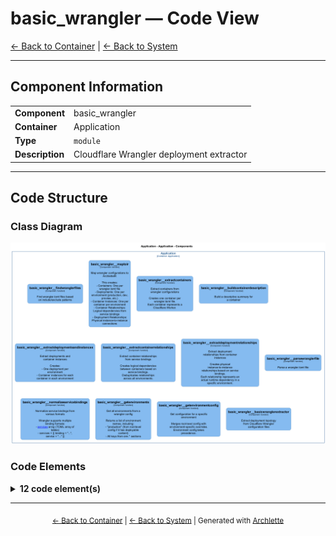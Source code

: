 # basic_wrangler — Code View

[← Back to Container](./default-container.md) | [← Back to System](./README.md)

---

## Component Information

<table>
<tbody>
<tr>
<td><strong>Component</strong></td>
<td>basic_wrangler</td>
</tr>
<tr>
<td><strong>Container</strong></td>
<td>Application</td>
</tr>
<tr>
<td><strong>Type</strong></td>
<td><code>module</code></td>
</tr>
<tr>
<td><strong>Description</strong></td>
<td>Cloudflare Wrangler deployment extractor</td>
</tr>
</tbody>
</table>

---

## Code Structure

### Class Diagram

![Class Diagram](./diagrams/structurizr-Classes_default_container__basicwrangler.png)

### Code Elements

<details>
<summary><strong>12 code element(s)</strong></summary>

#### Functions

##### `basic_wrangler__basicWranglerExtractor()`

Extract deployment topology from Cloudflare Wrangler configuration files

<table>
<tbody>
<tr>
<td><strong>Type</strong></td>
<td><code>function</code></td>
</tr>
<tr>
<td><strong>Visibility</strong></td>
<td><code>public</code></td>
</tr>
<tr>
<td><strong>Async</strong></td>
<td>Yes</td>
</tr>
<tr>
<td><strong>Returns</strong></td>
<td><code>Promise<z.infer<any>></code> — Promise resolving to ArchletteIR with containers, deployments, and relationships</td>
</tr>
<tr>
<td><strong>Location</strong></td>
<td><code>C:/Users/chris/git/archlette/src/extractors/builtin/basic-wrangler.ts:68</code></td>
</tr>
</tbody>
</table>

**Parameters:**

- `node`: <code>any</code> — - Configuration node with include/exclude patterns- `ctx`: <code>import("C:/Users/chris/git/archlette/src/core/types").PipelineContext</code> — - Optional pipeline context with logger
  **Examples:**

```typescript

```

---

##### `basic_wrangler__findWranglerFiles()`

Find wrangler.toml files based on include/exclude patterns

<table>
<tbody>
<tr>
<td><strong>Type</strong></td>
<td><code>function</code></td>
</tr>
<tr>
<td><strong>Visibility</strong></td>
<td><code>public</code></td>
</tr>
<tr>
<td><strong>Async</strong></td>
<td>Yes</td>
</tr>
<tr>
<td><strong>Returns</strong></td>
<td><code>Promise<string[]></code> — Array of absolute file paths to wrangler.toml files</td>
</tr>
<tr>
<td><strong>Location</strong></td>
<td><code>C:/Users/chris/git/archlette/src/extractors/builtin/basic-wrangler/file-finder.ts:15</code></td>
</tr>
</tbody>
</table>

**Parameters:**

- `inputs`: <code>import("C:/Users/chris/git/archlette/src/extractors/builtin/basic-wrangler/types").ExtractorInputs</code> — - Optional include/exclude patterns

---

##### `basic_wrangler__mapToIR()`

Map wrangler configurations to ArchletteIR

This creates:

- Containers: One per wrangler.toml file
- Deployments: One per environment (production, dev, preview, etc.)
- Container Instances: One per container per environment
- Container Relationships: Logical dependencies from service bindings
- Deployment Relationships: Physical instance-to-instance connections

<table>
<tbody>
<tr>
<td><strong>Type</strong></td>
<td><code>function</code></td>
</tr>
<tr>
<td><strong>Visibility</strong></td>
<td><code>public</code></td>
</tr>
<tr>
<td><strong>Returns</strong></td>
<td><code>z.infer<any></code> — Complete ArchletteIR</td>
</tr>
<tr>
<td><strong>Location</strong></td>
<td><code>C:/Users/chris/git/archlette/src/extractors/builtin/basic-wrangler/to-ir-mapper.ts:30</code></td>
</tr>
</tbody>
</table>

**Parameters:**

- `configs`: <code>import("C:/Users/chris/git/archlette/src/extractors/builtin/basic-wrangler/types").WranglerConfig[]</code> — - Parsed wrangler.toml configurations- `systemInfo`: <code>z.infer<any></code> — - Optional system-level metadata

---

##### `basic_wrangler__extractContainers()`

Extract containers from wrangler configurations

Creates one container per wrangler.toml file.
Each container represents a Cloudflare Worker.

<table>
<tbody>
<tr>
<td><strong>Type</strong></td>
<td><code>function</code></td>
</tr>
<tr>
<td><strong>Visibility</strong></td>
<td><code>private</code></td>
</tr>
<tr>
<td><strong>Returns</strong></td>
<td><code>{ id: string; name: string; type: string; layer: string; description: string; tags: string[]; props: { technology: string; filePath: string; }; }[]</code> — Array of Container objects</td>
</tr>
<tr>
<td><strong>Location</strong></td>
<td><code>C:/Users/chris/git/archlette/src/extractors/builtin/basic-wrangler/to-ir-mapper.ts:77</code></td>
</tr>
</tbody>
</table>

**Parameters:**

- `configs`: <code>import("C:/Users/chris/git/archlette/src/extractors/builtin/basic-wrangler/types").WranglerConfig[]</code> — - Parsed wrangler configurations

---

##### `basic_wrangler__buildContainerDescription()`

Build a descriptive summary for a container

<table>
<tbody>
<tr>
<td><strong>Type</strong></td>
<td><code>function</code></td>
</tr>
<tr>
<td><strong>Visibility</strong></td>
<td><code>private</code></td>
</tr>
<tr>
<td><strong>Returns</strong></td>
<td><code>string</code> — Description string</td>
</tr>
<tr>
<td><strong>Location</strong></td>
<td><code>C:/Users/chris/git/archlette/src/extractors/builtin/basic-wrangler/to-ir-mapper.ts:102</code></td>
</tr>
</tbody>
</table>

**Parameters:**

- `config`: <code>import("C:/Users/chris/git/archlette/src/extractors/builtin/basic-wrangler/types").WranglerConfig</code> — - Wrangler configuration

---

##### `basic_wrangler__extractDeploymentsAndInstances()`

Extract deployments and container instances

Creates:

- One deployment per environment
- Container instances for each container in each environment

<table>
<tbody>
<tr>
<td><strong>Type</strong></td>
<td><code>function</code></td>
</tr>
<tr>
<td><strong>Visibility</strong></td>
<td><code>private</code></td>
</tr>
<tr>
<td><strong>Returns</strong></td>
<td><code>{ deployments: { name: string; environment: string; platform: string; instances: z.infer<any>[]; }[]; instances: z.infer<any>[]; }</code> — Deployments and container instances</td>
</tr>
<tr>
<td><strong>Location</strong></td>
<td><code>C:/Users/chris/git/archlette/src/extractors/builtin/basic-wrangler/to-ir-mapper.ts:127</code></td>
</tr>
</tbody>
</table>

**Parameters:**

- `configs`: <code>import("C:/Users/chris/git/archlette/src/extractors/builtin/basic-wrangler/types").WranglerConfig[]</code> — - Parsed wrangler configurations- `environments`: <code>string[]</code> — - Unique environment names

---

##### `basic_wrangler__extractContainerRelationships()`

Extract container relationships from service bindings

Creates logical dependencies between containers based on service bindings.
Deduplicates relationships across all environments.

<table>
<tbody>
<tr>
<td><strong>Type</strong></td>
<td><code>function</code></td>
</tr>
<tr>
<td><strong>Visibility</strong></td>
<td><code>private</code></td>
</tr>
<tr>
<td><strong>Returns</strong></td>
<td><code>z.infer<any>[]</code> — Array of container relationships</td>
</tr>
<tr>
<td><strong>Location</strong></td>
<td><code>C:/Users/chris/git/archlette/src/extractors/builtin/basic-wrangler/to-ir-mapper.ts:271</code></td>
</tr>
</tbody>
</table>

**Parameters:**

- `configs`: <code>import("C:/Users/chris/git/archlette/src/extractors/builtin/basic-wrangler/types").WranglerConfig[]</code> — - Parsed wrangler configurations

---

##### `basic_wrangler__extractDeploymentRelationships()`

Extract deployment relationships from container instances

Creates physical instance-to-instance relationships based on service bindings.
Each relationship represents an actual runtime dependency in a specific environment.

<table>
<tbody>
<tr>
<td><strong>Type</strong></td>
<td><code>function</code></td>
</tr>
<tr>
<td><strong>Visibility</strong></td>
<td><code>private</code></td>
</tr>
<tr>
<td><strong>Returns</strong></td>
<td><code>z.infer<any>[]</code> — Array of deployment relationships</td>
</tr>
<tr>
<td><strong>Location</strong></td>
<td><code>C:/Users/chris/git/archlette/src/extractors/builtin/basic-wrangler/to-ir-mapper.ts:317</code></td>
</tr>
</tbody>
</table>

**Parameters:**

- `instances`: <code>z.infer<any>[]</code> — - Container instances

---

##### `basic_wrangler__parseWranglerFile()`

Parse a wrangler.toml file

<table>
<tbody>
<tr>
<td><strong>Type</strong></td>
<td><code>function</code></td>
</tr>
<tr>
<td><strong>Visibility</strong></td>
<td><code>public</code></td>
</tr>
<tr>
<td><strong>Async</strong></td>
<td>Yes</td>
</tr>
<tr>
<td><strong>Returns</strong></td>
<td><code>Promise<import("C:/Users/chris/git/archlette/src/extractors/builtin/basic-wrangler/types").WranglerConfig></code> — Parsed wrangler configuration</td>
</tr>
<tr>
<td><strong>Location</strong></td>
<td><code>C:/Users/chris/git/archlette/src/extractors/builtin/basic-wrangler/wrangler-parser.ts:27</code></td>
</tr>
</tbody>
</table>

**Parameters:**

- `filePath`: <code>string</code> — - Absolute path to wrangler.toml file

---

##### `basic_wrangler__normalizeServiceBindings()`

Normalize service bindings from various formats

Wrangler supports multiple binding formats:

- [[services]] array (TOML array of tables)
- services = [{ binding = "...", service = "..." }]

<table>
<tbody>
<tr>
<td><strong>Type</strong></td>
<td><code>function</code></td>
</tr>
<tr>
<td><strong>Visibility</strong></td>
<td><code>public</code></td>
</tr>
<tr>
<td><strong>Returns</strong></td>
<td><code>import("C:/Users/chris/git/archlette/src/extractors/builtin/basic-wrangler/types").ServiceBinding[]</code></td>
</tr>
<tr>
<td><strong>Location</strong></td>
<td><code>C:/Users/chris/git/archlette/src/extractors/builtin/basic-wrangler/wrangler-parser.ts:83</code></td>
</tr>
</tbody>
</table>

**Parameters:**

- `services`: <code>unknown</code>

---

##### `basic_wrangler__getEnvironments()`

Get all environments from a wrangler config

Returns a list of environment names, including:

- "production" (from root-level config if it has deployable content)
- All keys from env.\* sections

<table>
<tbody>
<tr>
<td><strong>Type</strong></td>
<td><code>function</code></td>
</tr>
<tr>
<td><strong>Visibility</strong></td>
<td><code>public</code></td>
</tr>
<tr>
<td><strong>Returns</strong></td>
<td><code>string[]</code></td>
</tr>
<tr>
<td><strong>Location</strong></td>
<td><code>C:/Users/chris/git/archlette/src/extractors/builtin/basic-wrangler/wrangler-parser.ts:104</code></td>
</tr>
</tbody>
</table>

**Parameters:**

- `config`: <code>import("C:/Users/chris/git/archlette/src/extractors/builtin/basic-wrangler/types").WranglerConfig</code>

---

##### `basic_wrangler__getEnvironmentConfig()`

Get configuration for a specific environment

Merges root-level config with environment-specific overrides.
Environment config takes precedence.

<table>
<tbody>
<tr>
<td><strong>Type</strong></td>
<td><code>function</code></td>
</tr>
<tr>
<td><strong>Visibility</strong></td>
<td><code>public</code></td>
</tr>
<tr>
<td><strong>Returns</strong></td>
<td><code>{ name: string; vars?: Record<string, string>; services?: import("C:/Users/chris/git/archlette/src/extractors/builtin/basic-wrangler/types").ServiceBinding[]; kv_namespaces?: import("C:/Users/chris/git/archlette/src/extractors/builtin/basic-wrangler/types").KVBinding[]; r2_buckets?: import("C:/Users/chris/git/archlette/src/extractors/builtin/basic-wrangler/types").R2Binding[]; d1_databases?: import("C:/Users/chris/git/archlette/src/extractors/builtin/basic-wrangler/types").D1Binding[]; durable_objects?: { bindings: import("C:/Users/chris/git/archlette/src/extractors/builtin/basic-wrangler/types").DurableObjectBinding[]; }; queues?: { producers?: import("C:/Users/chris/git/archlette/src/extractors/builtin/basic-wrangler/types").QueueBinding[]; consumers?: import("C:/Users/chris/git/archlette/src/extractors/builtin/basic-wrangler/types").QueueBinding[]; }; routes?: string[]; triggers?: { crons?: string[]; }; observability?: Record<string, unknown>; }</code> — Merged environment configuration</td>
</tr>
<tr>
<td><strong>Location</strong></td>
<td><code>C:/Users/chris/git/archlette/src/extractors/builtin/basic-wrangler/wrangler-parser.ts:145</code></td>
</tr>
</tbody>
</table>

**Parameters:**

- `config`: <code>import("C:/Users/chris/git/archlette/src/extractors/builtin/basic-wrangler/types").WranglerConfig</code> — - Parsed wrangler config- `envName`: <code>string</code> — - Environment name (e.g., "production", "development")

---

</details>

---

<div align="center">
<sub><a href="./default-container.md">← Back to Container</a> | <a href="./README.md">← Back to System</a> | Generated with <a href="https://github.com/architectlabs/archlette">Archlette</a></sub>
</div>
